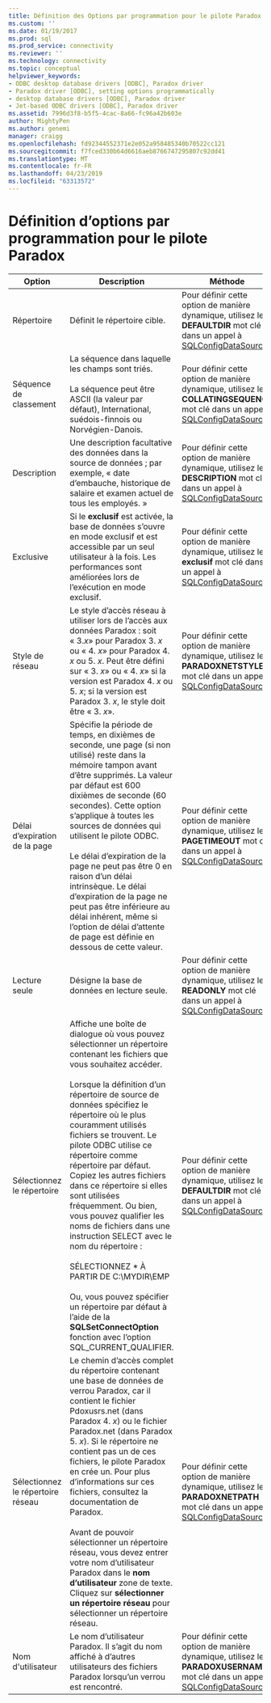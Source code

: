 ```yaml
---
title: Définition des Options par programmation pour le pilote Paradox | Microsoft Docs
ms.custom: ''
ms.date: 01/19/2017
ms.prod: sql
ms.prod_service: connectivity
ms.reviewer: ''
ms.technology: connectivity
ms.topic: conceptual
helpviewer_keywords:
- ODBC desktop database drivers [ODBC], Paradox driver
- Paradox driver [ODBC], setting options programmatically
- desktop database drivers [ODBC], Paradox driver
- Jet-based ODBC drivers [ODBC], Paradox driver
ms.assetid: 7996d3f8-b5f5-4cac-8a66-fc96a42b603e
author: MightyPen
ms.author: genemi
manager: craigg
ms.openlocfilehash: fd92344552371e2e052a958485340b70522cc121
ms.sourcegitcommit: f7fced330b64d6616aeb8766747295807c92dd41
ms.translationtype: MT
ms.contentlocale: fr-FR
ms.lasthandoff: 04/23/2019
ms.locfileid: "63313572"
---
```

# <a name="setting-options-programmatically-for-the-paradox-driver"></a>Définition d’options par programmation pour le pilote Paradox

|Option|Description|Méthode|  
|------------|-----------------|------------|  
|Répertoire|Définit le répertoire cible.|Pour définir cette option de manière dynamique, utilisez le **DEFAULTDIR** mot clé dans un appel à [SQLConfigDataSource](../../odbc/microsoft/sqlconfigdatasource-paradox-driver.md).|  
|Séquence de classement|La séquence dans laquelle les champs sont triés.<br /><br /> La séquence peut être ASCII (la valeur par défaut), International, suédois-finnois ou Norvégien-Danois.|Pour définir cette option de manière dynamique, utilisez le **COLLATINGSEQUENCE** mot clé dans un appel à [SQLConfigDataSource](../../odbc/microsoft/sqlconfigdatasource-paradox-driver.md).|  
|Description|Une description facultative des données dans la source de données ; par exemple, « date d’embauche, historique de salaire et examen actuel de tous les employés. »|Pour définir cette option de manière dynamique, utilisez le **DESCRIPTION** mot clé dans un appel à [SQLConfigDataSource](../../odbc/microsoft/sqlconfigdatasource-paradox-driver.md).|  
|Exclusive|Si le **exclusif** est activée, la base de données s’ouvre en mode exclusif et est accessible par un seul utilisateur à la fois. Les performances sont améliorées lors de l’exécution en mode exclusif.|Pour définir cette option de manière dynamique, utilisez le **exclusif** mot clé dans un appel à [SQLConfigDataSource](../../odbc/microsoft/sqlconfigdatasource-paradox-driver.md).|  
|Style de réseau|Le style d’accès réseau à utiliser lors de l’accès aux données Paradox : soit « 3.*x*» pour Paradox 3. *x* ou « 4. *x*» pour Paradox 4. *x* ou 5. *x*. Peut être défini sur « 3. *x*» ou « 4. *x*» si la version est Paradox 4. *x* ou 5. *x*; si la version est Paradox 3. *x*, le style doit être « 3. *x*».|Pour définir cette option de manière dynamique, utilisez le **PARADOXNETSTYLE** mot clé dans un appel à [SQLConfigDataSource](../../odbc/microsoft/sqlconfigdatasource-paradox-driver.md).|  
|Délai d’expiration de la page|Spécifie la période de temps, en dixièmes de seconde, une page (si non utilisé) reste dans la mémoire tampon avant d’être supprimés. La valeur par défaut est 600 dixièmes de seconde (60 secondes). Cette option s’applique à toutes les sources de données qui utilisent le pilote ODBC.<br /><br /> Le délai d’expiration de la page ne peut pas être 0 en raison d’un délai intrinsèque. Le délai d’expiration de la page ne peut pas être inférieure au délai inhérent, même si l’option de délai d’attente de page est définie en dessous de cette valeur.|Pour définir cette option de manière dynamique, utilisez le **PAGETIMEOUT** mot clé dans un appel à [SQLConfigDataSource](../../odbc/microsoft/sqlconfigdatasource-paradox-driver.md).|  
|Lecture seule|Désigne la base de données en lecture seule.|Pour définir cette option de manière dynamique, utilisez le **READONLY** mot clé dans un appel à [SQLConfigDataSource](../../odbc/microsoft/sqlconfigdatasource-paradox-driver.md).|  
|Sélectionnez le répertoire|Affiche une boîte de dialogue où vous pouvez sélectionner un répertoire contenant les fichiers que vous souhaitez accéder.<br /><br /> Lorsque la définition d’un répertoire de source de données spécifiez le répertoire où le plus couramment utilisés fichiers se trouvent. Le pilote ODBC utilise ce répertoire comme répertoire par défaut. Copiez les autres fichiers dans ce répertoire si elles sont utilisées fréquemment. Ou bien, vous pouvez qualifier les noms de fichiers dans une instruction SELECT avec le nom du répertoire :<br /><br /> SÉLECTIONNEZ \* À PARTIR DE C:\MYDIR\EMP<br /><br /> Ou, vous pouvez spécifier un répertoire par défaut à l’aide de la **SQLSetConnectOption** fonction avec l’option SQL_CURRENT_QUALIFIER.|Pour définir cette option de manière dynamique, utilisez le **DEFAULTDIR** mot clé dans un appel à [SQLConfigDataSource](../../odbc/microsoft/sqlconfigdatasource-paradox-driver.md).|  
|Sélectionnez le répertoire réseau|Le chemin d’accès complet du répertoire contenant une base de données de verrou Paradox, car il contient le fichier Pdoxusrs.net (dans Paradox 4. *x*) ou le fichier Paradox.net (dans Paradox 5. *x*). Si le répertoire ne contient pas un de ces fichiers, le pilote Paradox en crée un. Pour plus d’informations sur ces fichiers, consultez la documentation de Paradox.<br /><br /> Avant de pouvoir sélectionner un répertoire réseau, vous devez entrer votre nom d’utilisateur Paradox dans le **nom d’utilisateur** zone de texte. Cliquez sur **sélectionner un répertoire réseau** pour sélectionner un répertoire réseau.|Pour définir cette option de manière dynamique, utilisez le **PARADOXNETPATH** mot clé dans un appel à [SQLConfigDataSource](../../odbc/microsoft/sqlconfigdatasource-paradox-driver.md).|  
|Nom d'utilisateur|Le nom d’utilisateur Paradox. Il s’agit du nom affiché à d’autres utilisateurs des fichiers Paradox lorsqu’un verrou est rencontré.|Pour définir cette option de manière dynamique, utilisez le **PARADOXUSERNAME** mot clé dans un appel à [SQLConfigDataSource](../../odbc/microsoft/sqlconfigdatasource-paradox-driver.md).|
